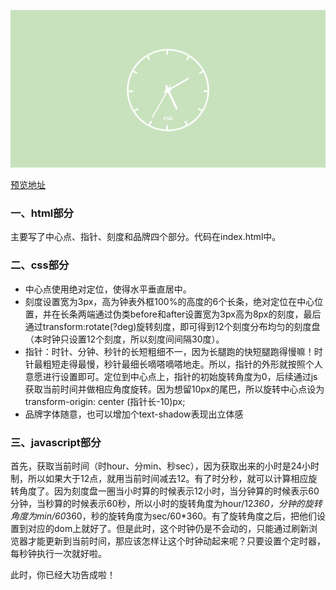 ![预览图][1]


  [1]: clock.jpg "预览图.jpg"
  
  <a href="https://wwp123.github.io/clock/" target="_blank">预览地址</a>
  
  ### 一、html部分
  主要写了中心点、指针、刻度和品牌四个部分。代码在index.html中。
  
  ### 二、css部分
  * 中心点使用绝对定位，使得水平垂直居中。
  * 刻度设置宽为3px，高为钟表外框100%的高度的6个长条，绝对定位在中心位置，并在长条两端通过伪类before和after设置宽为3px高为8px的刻度，最后通过transform:rotate(?deg)旋转刻度，即可得到12个刻度分布均匀的刻度盘（本时钟只设置12个刻度，所以刻度间间隔30度）。
  * 指针：时针、分钟、秒针的长短粗细不一，因为长腿跑的快短腿跑得慢嘛！时针最粗短走得最慢，秒针最细长嘀嗒嘀嗒地走。所以，指针的外形就按照个人意愿进行设置即可。定位到中心点上，指针的初始旋转角度为0，后续通过js获取当前时间并做相应角度旋转。因为想留10px的尾巴，所以旋转中心点设为transform-origin: center (指针长-10)px;
  * 品牌字体随意，也可以增加个text-shadow表现出立体感

### 三、javascript部分
首先，获取当前时间（时hour、分min、秒sec），因为获取出来的小时是24小时制，所以如果大于12点，就用当前时间减去12。有了时分秒，就可以计算相应旋转角度了。因为刻度盘一圈当小时算的时候表示12小时，当分钟算的时候表示60分钟，当秒算的时候表示60秒，所以小时的旋转角度为hour/12*360，分钟的旋转角度为min/60*360，秒的旋转角度为sec/60*360。有了旋转角度之后，把他们设置到对应的dom上就好了。但是此时，这个时钟仍是不会动的，只能通过刷新浏览器才能更新到当前时间，那应该怎样让这个时钟动起来呢？只要设置个定时器，每秒钟执行一次就好啦。
  
  此时，你已经大功告成啦！
